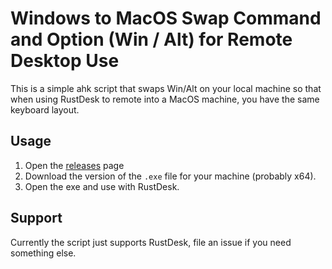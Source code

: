 # Windows to MacOS Swap Command and Option (Win / Alt) for Remote Desktop Use

This is a simple ahk script that swaps Win/Alt on your local machine so that when using RustDesk to remote into a MacOS machine, you have the same keyboard layout.

## Usage

1. Open the [releases](./releases/latest) page
2. Download the version of the `.exe` file for your machine (probably x64).
3. Open the exe and use with RustDesk.

## Support

Currently the script just supports RustDesk, file an issue if you need something else.

